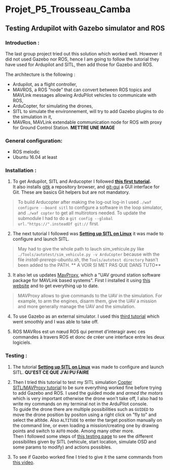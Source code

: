 # Projet_P5_Trousseau_Camba

## Testing Ardupilot with Gazebo simulator and ROS

### Introduction :
The last group project tried out this solution which worked well. However it did not used Gazebo nor ROS, hence I am going to follow the tutorial they have used for Ardupilot and SITL, then add those for Gazebo and ROS.


The architecture is the following : 
- Ardupilot, as a flight controller,
- MAVROS, a ROS “node” that can convert between ROS topics and MAVLink messages allowing ArduPilot vehicles to communicate with ROS,
- ArduCopter, for simulating the drones,
- SITL to simulate the environnement, will try to add Gazebo plugins to do the simulation in it,
- MAVRos, MAVLink extendable communication node for ROS with proxy for Ground Control Station.
**METTRE UNE IMAGE**



### General configuration:
- ROS melodic
- Ubuntu 16.04 at least


### Installation :
1. To get Ardupilot, SITL and Arducopter I followed **[this first tutorial](https://ardupilot.org/dev/docs/building-setup-linux.html#building-setup-linux).**\
It also installs [gitk](https://git-scm.com/docs/gitk/) a repository browser, and [git-gui](https://git-scm.com/docs/git-gui) a GUI interface for Git. These are basics Git helpers but are not mandatory.  
> To build Arducopter after making the log-out log-in I used `./waf configure --board sitl` to configure a software in the loop simulator, and `./waf copter` to get all multirotors needed.
> To update the submodule I had to do a `git config --global url."https://".insteadOf git://` first.

2. The next tutorial I followed was **[Setting up SITL on Linux](https://ardupilot.org/dev/docs/setting-up-sitl-on-linux.html#setting-up-sitl-on-linux)** it was made to configure and launch SITL.
> May had to give the whole path to lauch sim_vehicule.py like `./Tools/autotest/sim_vehicule.py -v ArduCopter` because with the file *install-prereqs-ubuntu.sh*, the `Tools/autotest directory` hasn't been added to the PATH.
** A VOIR SI MET PAS QUE DANS TUTO**

3. It also let us updates [MavProxy](https://ardupilot.org/mavproxy/index.html#home), which a "UAV ground station software package for MAVLink based systems". First I installed it using [this website](https://ardupilot.org/mavproxy/docs/getting_started/download_and_installation.html#linux) and to get everything up to date.
> MAVProxy allows to give commands to the UAV in the simulation. For example, to arm the engines, disarm them, give the UAV a mission and more generally manage the UAV and the simulation.

4. To use Gazebo as an external simulator. I used this [third tutorial](https://ardupilot.org/dev/docs/using-gazebo-simulator-with-sitl.html) which went smoothly and I was able to take off.

5. ROS MAVRos est un nœud ROS qui permet d’interagir avec ces commandes à travers ROS et donc de créer une interface entre les deux logiciels.

### Testing : 
1. The tutorial **[Setting up SITL on Linux](https://ardupilot.org/dev/docs/setting-up-sitl-on-linux.html#setting-up-sitl-on-linux)** was made to configure and launch SITL. **QU'EST CE QUE J'AI PU FAIRE**

2. Then I tried this tutorial to test my SITL simulation [Copter SITL/MAVProxy tutorial](https://ardupilot.org/dev/docs/copter-sitl-mavproxy-tutorial.html) to be sure everything worked fine before trying to add Gazebo and ROS. I used the guided mode and *armed the motors* which is very important otherwise the drone won't take off, I also had to write my commands on my terminal not in the ArduPilot console.  
To guide the drone there are multiple possibilities such as `GUIDED` to move the drone position by positon using a right click on "fly to" and select the altitde. Also `ALTITUDE` to enter the target position manually on the command line, or even loading a mission/creating one by drawing points and switch to `AUTO` mode. Among many other more.  
Then I followed some steps of [this testing page](https://ardupilot.org/dev/docs/using-sitl-for-ardupilot-testing.html#using-sitl-for-ardupilot-testing) to see the different possibilites given by SITL (vehicule, start location, simulate OSD and some params to modify) and actions possibles.

3. To see if Gazebo worked fine I tried to give it the same commands from [this video](https://youtu.be/n_M5Vs5FBGY).
